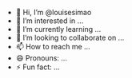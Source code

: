 - 👋 Hi, I’m @louisesimao
- 👀 I’m interested in ...
- 🌱 I’m currently learning ...
- 💞️ I’m looking to collaborate on ...
- 📫 How to reach me ...
- 😄 Pronouns: ...
- ⚡ Fun fact: ...

<!---
louisesimao/louisesimao is a ✨ special ✨ repository because its `README.md` (this file) appears on your GitHub profile.
You can click the Preview link to take a look at your changes.
--->
